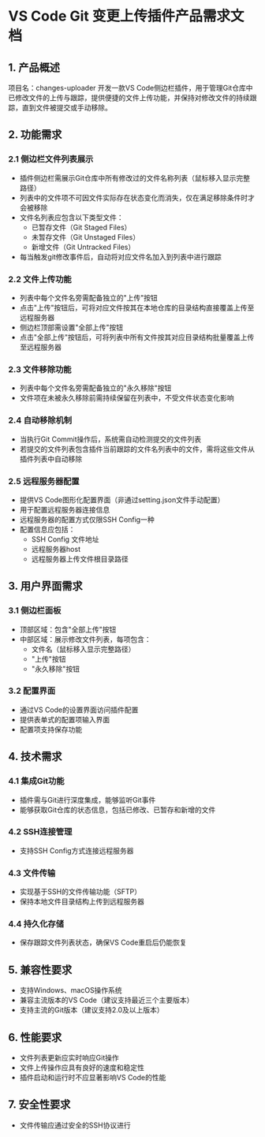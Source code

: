 # VS Code Git 变更上传插件产品需求文档

## 1. 产品概述

项目名：changes-uploader
开发一款VS Code侧边栏插件，用于管理Git仓库中已修改文件的上传与跟踪，提供便捷的文件上传功能，并保持对修改文件的持续跟踪，直到文件被提交或手动移除。

## 2. 功能需求

### 2.1 侧边栏文件列表展示
- 插件侧边栏需展示Git仓库中所有修改过的文件名称列表（鼠标移入显示完整路径）
- 列表中的文件项不可因文件实际存在状态变化而消失，仅在满足移除条件时才会被移除
- 文件名列表应包含以下类型文件：
  - 已暂存文件（Git Staged Files）
  - 未暂存文件（Git Unstaged Files）
  - 新增文件（Git Untracked Files）
- 每当触发git修改事件后，自动将对应文件名加入到列表中进行跟踪

### 2.2 文件上传功能
- 列表中每个文件名旁需配备独立的"上传"按钮
- 点击"上传"按钮后，可将对应文件按其在本地仓库的目录结构直接覆盖上传至远程服务器
- 侧边栏顶部需设置"全部上传"按钮
- 点击"全部上传"按钮后，可将列表中所有文件按其对应目录结构批量覆盖上传至远程服务器

### 2.3 文件移除功能
- 列表中每个文件名旁需配备独立的"永久移除"按钮
- 文件项在未被永久移除前需持续保留在列表中，不受文件状态变化影响

### 2.4 自动移除机制
- 当执行Git Commit操作后，系统需自动检测提交的文件列表
- 若提交的文件列表包含插件当前跟踪的文件名列表中的文件，需将这些文件从插件列表中自动移除

### 2.5 远程服务器配置
- 提供VS Code图形化配置界面（非通过setting.json文件手动配置）
- 用于配置远程服务器连接信息
- 远程服务器的配置方式仅限SSH Config一种
- 配置信息应包括：
  - SSH Config 文件地址
  - 远程服务器host
  - 远程服务器上传文件根目录路径

## 3. 用户界面需求

### 3.1 侧边栏面板
- 顶部区域：包含"全部上传"按钮
- 中部区域：展示修改文件列表，每项包含：
  - 文件名（鼠标移入显示完整路径）
  - "上传"按钮
  - "永久移除"按钮

### 3.2 配置界面
- 通过VS Code的设置界面访问插件配置
- 提供表单式的配置项输入界面
- 配置项支持保存功能

## 4. 技术需求

### 4.1 集成Git功能
- 插件需与Git进行深度集成，能够监听Git事件
- 能够获取Git仓库的状态信息，包括已修改、已暂存和新增的文件

### 4.2 SSH连接管理
- 支持SSH Config方式连接远程服务器

### 4.3 文件传输
- 实现基于SSH的文件传输功能（SFTP）
- 保持本地文件目录结构上传到远程服务器

### 4.4 持久化存储
- 保存跟踪文件列表状态，确保VS Code重启后仍能恢复

## 5. 兼容性要求

- 支持Windows、macOS操作系统
- 兼容主流版本的VS Code（建议支持最近三个主要版本）
- 支持主流的Git版本（建议支持2.0及以上版本）

## 6. 性能要求

- 文件列表更新应实时响应Git操作
- 文件上传操作应具有良好的速度和稳定性
- 插件启动和运行时不应显著影响VS Code的性能

## 7. 安全性要求

- 文件传输应通过安全的SSH协议进行